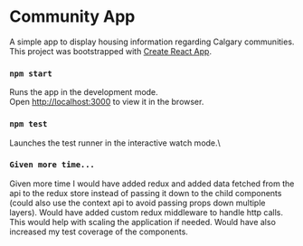 # Community App

A simple app to display housing information regarding Calgary communities.
This project was bootstrapped with [Create React App](https://github.com/facebook/create-react-app).

### `npm start`

Runs the app in the development mode.\
Open [http://localhost:3000](http://localhost:3000) to view it in the browser.

### `npm test`

Launches the test runner in the interactive watch mode.\

### `Given more time...`

Given more time I would have added redux and added data fetched from the api to the redux store instead of passing it down to the child components (could also use the context api to avoid passing props down multiple layers). Would have added custom redux middleware to handle http calls. This would help with scaling the application if needed. Would have also increased my test coverage of the components.
